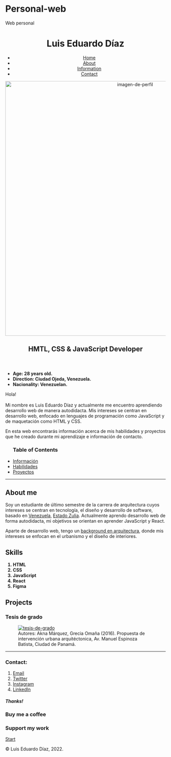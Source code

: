 # Personal-web
Web personal
<!DOCTYPE html>
<html lang="en-US">
  <head>
    <meta charset="UTF-8">
    <title>Luisdev</title>
    <link rel="stylesheet" type="text/css" href="styles.css">
  </head>
  <body>
    <header>
      <h1 id="home"><strong>Luis Eduardo Díaz</strong></h1>
      <nav id="navbar">   
        <ul>
          <li><a href="#home">Home</a></li>
          <li><a href="#about-me">About</a></li>
          <li><a href="#information">Information</a></li>
          <li><a href="#contact">Contact</a></li>
        </ul>
      </nav>
      <a target="_blank" href="https://www.linkedin.com/in/luiseduardodiazv/"><img class="imagen-de-perfil" src="https://www.notion.so/image/https%3A%2F%2Fs3-us-west-2.amazonaws.com%2Fpublic.notion-static.com%2F42bdc3e0-7c8f-48b8-ba88-8497dcc0b36b%2Fphoto_2020-12-05_14-51-59.jpg?width=180&userId=2df478bb-ed80-4268-838b-761757425b08&cache=v2" width="800px" height="800px" alt="imagen-de-perfil" id="top"></a>
      <h2 class="encabezado-principal" id="about-me"><strong>HMTL, CSS & JavaScript Developer</strong></h2>
      </header> 
      <aside class="un-list">
        <ul>
          <strong>
            <li>Age: 28 years old.</li>
            <li>Direction: Ciudad Ojeda, Venezuela.</li>
            <li>Nacionality: Venezuelan.</li>
          </strong> 
        </ul>
      </aside>
    <main class="presentacion">
      <p>Hola!<br><br>Mi nombre es Luis Eduardo Díaz y actualmente me encuentro aprendiendo desarrollo web de manera autodidacta. Mis intereses se centran en desarrollo web, enfocado en lenguajes de programación como JavaScript y de maquetación como HTML y CSS.</p>
      <p>En esta web encontrarás información acerca de mis habilidades y proyectos que he creado durante mi aprendizaje e información de contacto.</p>
    </main>
    <nav class="un-list-dos" id="information">
      <ul>
        <h3 class="barra">Table of Contents</h3>
        <li><a href="#informacion">Información</a></li>
        <li><a href="#habilidades">Habilidades</a></li>
        <li><a href="#proyectos">Proyectos</a></li>
      </ul>
    </nav>
    <hr>
    <section id="information">
      <article>
        <h2>About me</h2>
        <p class="descripcion-uno">Soy un estudiante de último semestre de la carrera de arquitectura cuyos intereses se centran en tecnología, el diseño y desarrollo de software, basado en <u>Venezuela</u>, <a target="_blank" href="https://www.instagram.com/p/CUiMed4lFDS/">Estado Zulia</a>. Actualmente aprendo desarrollo web de forma autodidacta, mi objetivos se orientan en aprender JavaScript y React.</p>
        <!-- mejorar redaccion de la presentacion -->
        <p class="descripcion-dos">Aparte de desarrollo web, tengo un <u>background en arquitectura</u>, donde mis intereses se enfocan en el urbanismo y el diseño de interiores.</p>
      </article>
    </section>
    <section id="habilidades">
        <h2>Skills</h2>
        <ol class="list-ord-1">
          <strong>
            <li>HTML</li>
            <li>CSS</li>
            <li>JavaScript</li>
            <li>React</li>
            <li>Figma</li>
          </strong>
        </ol>
    </section>
    <section id="proyectos">
      <article>
        <h2>Projects</h2>
        <h3 class="tesis">Tesis de grado</h3>
        <!-- Ejemplo de tesis hasta terminar la mia -->
        <!-- arreglar este "figure" y "figurecaption" hasta que funcione -->
        <figure><a target="_blank" href="http://www.aknamarquez.com/manuelespinosainterv"><img src="https://images.squarespace-cdn.com/content/v1/575c3eec746fb9ca8e92d938/1466957193221-X8OTI2C8E6AI5O7UFNDB/zBoulevard+comercial.png?format=2500w" alt="tesis-de-grado"></a>
        <figcaption class="figcap">Autores: Akna Márquez, Grecia Omaña (2016). Propuesta de intervención urbana arquitéctonica, Av. Manuel Espinoza Batista, Ciudad de Panamá.</figcaption>
        </figure>
      </article>
    </section>
    <section id="contact">
      <hr>
      <h3>Contact:</h3>
        <nav>
        <ol class="ult-list">
          <li><a class="sub" target="_blank" href="#">Email</a></li>
          <li><a class="sub" target="_blank" href="https://twitter.com/naval/status/1002103360646823936">Twitter</a></li>
          <li><a class="sub" target="_blank" href="https://www.instagram.com/luiseduardodvz/">Instagram</a>
          </li>
          <li><a class="sub" target="_blank" href="https://www.linkedin.com/in/luiseduardodiazv/">LinkedIn</a></li>
        </nav>
        </ol>
    </section>
    <!-- use padding and margin -->
    <h5 class="texto-incrustado">Thanks!</h5>
    <div class="box black-box">
      <h3 class="box caja-amarilla">Buy me a coffee</h3>
      <h3 class="box caja-azul">Support my work</h3>
    </div>
    <div>
    <!-- use padding and margin -->
    <!-- arreglar este "inicio" -->
    <section class="boton-inicio">
        <a href="#top">Start</a>
    </div>
    <footer>
<!-- activar si quiero poner la animación de corazón
      <div class="back"></div>
      <div class="heart"></div> -->
      <p>&copy; Luis Eduardo Díaz, 2022.</p>
    </footer>
  </body>
</html>
